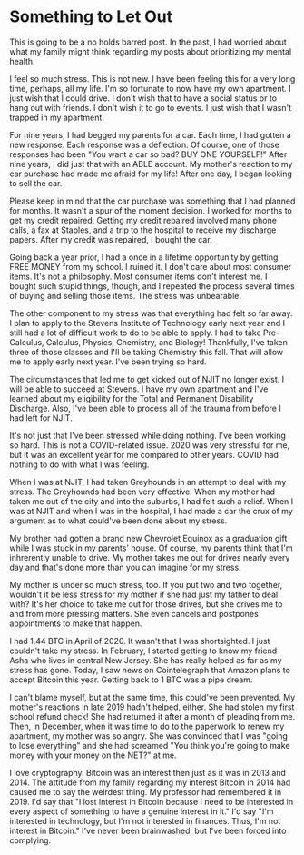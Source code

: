 # Something to Let Out

This is going to be a no holds barred post. In the past, I had worried about what my family might think regarding my posts about prioritizing my mental health.

I feel so much stress. This is not new. I have been feeling this for a very long time, perhaps, all my life. I'm so fortunate to now have my own apartment. I just wish that I could drive. I don't wish that to have a social status or to hang out with friends. I don't wish it to go to events. I just wish that I wasn't trapped in my apartment.

For nine years, I had begged my parents for a car. Each time, I had gotten a new response. Each response was a deflection. Of course, one of those responses had been "You want a car so bad? BUY ONE YOURSELF!" After nine years, I did just that with an ABLE account. My mother's reaction to my car purchase had made me afraid for my life! After one day, I began looking to sell the car.

Please keep in mind that the car purchase was something that I had planned for months. It wasn't a spur of the moment decision. I worked for months to get my credit repaired. Getting my credit repaired involved many phone calls, a fax at Staples, and a trip to the hospital to receive my discharge papers. After my credit was repaired, I bought the car.

Going back a year prior, I had a once in a lifetime opportunity by getting FREE MONEY from my school. I ruined it. I don't care about most consumer items. It's not a philosophy. Most consumer items don't interest me. I bought such stupid things, though, and I repeated the process several times of buying and selling those items. The stress was unbearable.

The other component to my stress was that everything had felt so far away. I plan to apply to the Stevens Institute of Technology early next year and I still had a lot of difficult work to do to be able to apply. I had to take Pre-Calculus, Calculus, Physics, Chemistry, and Biology! Thankfully, I've taken three of those classes and I'll be taking Chemistry this fall. That will allow me to apply early next year. I've been trying so hard.

The circumstances that led me to get kicked out of NJIT no longer exist. I will be able to succeed at Stevens. I have my own apartment and I've learned about my eligibility for the Total and Permanent Disability Discharge. Also, I've been able to process all of the trauma from before I had left for NJIT.

It's not just that I've been stressed while doing nothing. I've been working so hard. This is not a COVID-related issue. 2020 was very stressful for me, but it was an excellent year for me compared to other years. COVID had nothing to do with what I was feeling.

When I was at NJIT, I had taken Greyhounds in an attempt to deal with my stress. The Greyhounds had been very effective. When my mother had taken me out of the city and into the suburbs, I had felt such a relief. When I was at NJIT and when I was in the hospital, I had made a car the crux of my argument as to what could've been done about my stress.

My brother had gotten a brand new Chevrolet Equinox as a graduation gift while I was stuck in my parents' house. Of course, my parents think that I'm inhrerently unable to drive. My mother takes me out for drives nearly every day and that's done more than you can imagine for my stress.

My mother is under so much stress, too. If you put two and two together, wouldn't it be less stress for my mother if she had just my father to deal with? It's her choice to take me out for those drives, but she drives me to and from more pressing matters. She even cancels and postpones appointments to make that happen.

I had 1.44 BTC in April of 2020. It wasn't that I was shortsighted. I just couldn't take my stress. In February, I started getting to know my friend Asha who lives in central New Jersey. She has really helped as far as my stress has gone. Today, I saw news on Cointelegraph that Amazon plans to accept Bitcoin this year. Getting back to 1 BTC was a pipe dream.

I can't blame myself, but at the same time, this could've been prevented. My mother's reactions in late 2019 hadn't helped, either. She had stolen my first school refund check! She had returned it after a month of pleading from me. Then, in December, when it was time to do to the paperwork to renew my apartment, my mother was so angry. She was convinced that I was "going to lose everything" and she had screamed "You think you're going to make money with your money on the NET?" at me. 

I love cryptography. Bitcoin was an interest then just as it was in 2013 and 2014. The attitude from my family regarding my interest Bitcoin in 2014 had caused me to say the weirdest thing. My professor had remembered it in 2019. I'd say that "I lost interest in Bitcoin because I need to be interested in every aspect of something to have a genuine interest in it." I'd say "I'm interested in technology, but I'm not interested in finances. Thus, I'm not interest in Bitcoin." I've never been brainwashed, but I've been forced into complying.
